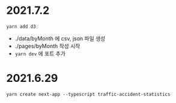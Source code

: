 # 2021.7.2

```
yarn add d3
```

- ./data/byMonth 에 csv, json 파일 생성
- ./pages/byMonth 작성 시작
- `yarn dev` 에 포트 추가

# 2021.6.29

```
yarn create next-app --typescript traffic-accident-statistics
```